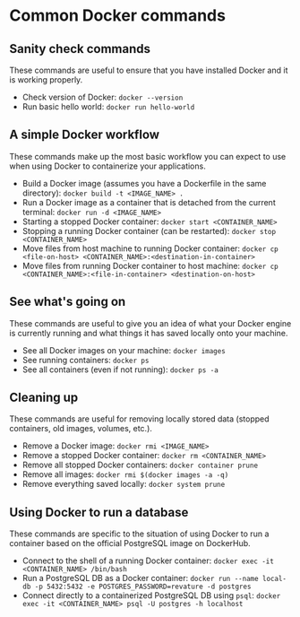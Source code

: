 # Common Docker commands


## Sanity check commands

These commands are useful to ensure that you have installed Docker and it is working properly.

- Check version of Docker: `docker --version`
- Run basic hello world: `docker run hello-world`


## A simple Docker workflow

These commands make up the most basic workflow you can expect to use when using Docker to containerize your applications.

- Build a Docker image (assumes you have a Dockerfile in the same directory): `docker build -t <IMAGE_NAME> .`
- Run a Docker image as a container that is detached from the current terminal: `docker run -d <IMAGE_NAME>`
- Starting a stopped Docker container: `docker start <CONTAINER_NAME>`
- Stopping a running Docker container (can be restarted): `docker stop <CONTAINER_NAME>`
- Move files from host machine to running Docker container: `docker cp <file-on-host> <CONTAINER_NAME>:<destination-in-container>`
- Move files from running Docker container to host machine: `docker cp <CONTAINER_NAME>:<file-in-container> <destination-on-host>`

## See what's going on

These commands are useful to give you an idea of what your Docker engine is currently running and what things it has saved locally onto your machine.

- See all Docker images on your machine: `docker images`
- See running containers: `docker ps`
- See all containers (even if not running): `docker ps -a`

## Cleaning up

These commands are useful for removing locally stored data (stopped containers, old images, volumes, etc.). 

- Remove a Docker image: `docker rmi <IMAGE_NAME>`
- Remove a stopped Docker container: `docker rm <CONTAINER_NAME>`
- Remove all stopped Docker containers: `docker container prune`
- Remove all images: `docker rmi $(docker images -a -q)`
- Remove everything saved locally: `docker system prune`

## Using Docker to run a database

These commands are specific to the situation of using Docker to run a container based on the official PostgreSQL image on DockerHub.

- Connect to the shell of a running Docker container: `docker exec -it <CONTAINER_NAME> /bin/bash`
- Run a PostgreSQL DB as a Docker container: `docker run --name local-db -p 5432:5432 -e POSTGRES_PASSWORD=revature -d postgres`
- Connect directly to a containerized PostgreSQL DB using `psql`: `docker exec -it <CONTAINER_NAME> psql -U postgres -h localhost`

